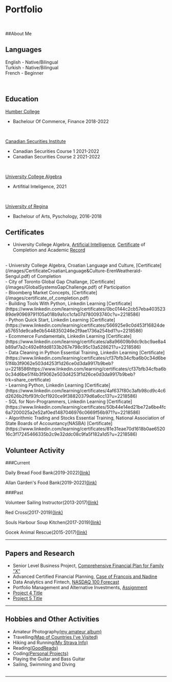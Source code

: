 # Portfolio

<br>

##About Me

## Languages

English - Native/Bilingual
<br>
Turkish - Native/Bilingual
<br>
French - Beginner

<br>

## Education 
[Humber College](https://business.humber.ca/programs/finance.html)
<br>
- Bachelour Of Commerce, Finance 2018-2022
<br>

[Canadian Securities Institute](https://www.csi.ca/student/en_ca/courses/csi/csc.xhtml?gclid=CjwKCAjwt7SWBhAnEiwAx8ZLarnKsz6Vu9POjZJNIshu1uSnUF5YXRNr6k0dqhPKuCs13GuxZd1RBRoCjnUQAvD_BwE)
- Canadian Securities Course 1 2021-2022
- Canadian Securities Course 2 2021-2022
<br>

[University College Algebra](https://www.algebra.hr/visoko-uciliste/en/studij/graduate-professional-program/data-science/)

- Artifitial Inteligence, 2021
<br>

[University of Regina](https://www.uregina.ca/)

- Bachelour of Arts, Pyschology, 2016-2018

## Certificates
- University College Algebra, [Artificial Intelligence](https://www.algebra.hr/international-school/summer-school/courses/artificial-intelligence/), [Certificate](images/CertificateArtificialIntelligenceErenWeatheraldSengul.pdf) of Completion and Academic [Record](images/AcademicRecord–ErenWeatherald-Sengul.pdf)
<br>
- University College Algebra, Croatian Language and Culture, [Certificate](/images/CertificateCroatianLanguage&Culture-ErenWeatherald-Sengul.pdf) of Completion
<br>
- City of Toronto Global Gap Challange, [Certificate](/images/GlobalSystemsGapChallenge.pdf) of Participation
<br>
- Bloomberg Market Concepts, [Certificate](/images/certificate_of_completion.pdf)
<br>
- Building Tools With Python, Linkedin Learning [Certificate](https://www.linkedin.com/learning/certificates/0bc0144c2cb57eba40352389de90969791105a018b9a1cc1cfa07d780093740c?u=2218586)
<br>
- Python Quick Start, Linkedin Learning [Certificate](https://www.linkedin.com/learning/certificates/566925e9c0d453f16824dea57651de9ca8e0b5448350246e2f9ae1736a254bd1?u=2218586)
<br>
- Ecommerce Fundamentals, Linkedin Learning [Certificate](https://www.linkedin.com/learning/certificates/a8a96609b9dc9cbc9ae8a4b89af7a2c492e8fdd8133b267e798c95c13a528621?u=2218586)
<br>
- Data Cleaning in Python Essential Training, Linkedin Learning [Certificate](https://www.linkedin.com/learning/certificates/cf37bfb34cfba6b0c34d6be51f4b3f9062e503d4253f1d26ce0d3da9917b9beb?u=2218586https://www.linkedin.com/learning/certificates/cf37bfb34cfba6b0c34d6be51f4b3f9062e503d4253f1d26ce0d3da9917b9beb?trk=share_certificate)
<br>
- Learning Python, Linkedin Learning [Certificate](https://www.linkedin.com/learning/certificates/4af637f80c3afb98cd9c4c6d2626b2fbf93fc0cf1920ce9f38820379d6a6cc13?u=2218586)
<br>
- SQL for Non-Programmers, Linkedin Learning [Certificate](https://www.linkedin.com/learning/certificates/50b44e14ed21be72a6be4fc6a7200025a2e52af0ed1487046976c0669f56b971?u=2218586)
<br>
- Algorithmic Trading and Stocks Essential Training, National Association of State Boards of Accountancy(NASBA) [Certificate](https://www.linkedin.com/learning/certificates/81e31eae70d1618b0ae652016c3f17245466335b2c9e32ddc08c9fa5f182a1d5?u=2218586)
<br>


## Volunteer Activity

###Current 

Daily Bread Food Bank(2019-2022)[(link)](https://www.dailybread.ca/)

Allan Garden's Food Bank(2019-2022)[(link)](https://allangardensfoodbank.net/)

###Past

Volunteer Sailing Instructor(2013-2017)[(link)](https://www.gocekyachtclub.org/en/Home)

Red Cross(2017-2019)[(link)](https://www.redcross.ca/)

Souls Harbour Soup Kitchen(2017-2019)[(link)](https://www.shrmsk.com/)

Gocek Animal Rescue(2015-2017)[(link)](http://www.gocekanimalrescue.com/)

---

## Papers and Research

- Senior Level Business Project, [Comprehensive Financial Plan for Family "X"]()
- Advanced Certified Financial Planning, [Case of Francois and Nadine]()
- Data Analytics and Fintech, [NASDAQ 100 Forecast]()
- Portfolio Management and Alternative Investments, [Assignment]()
- [Project 4 Title]()
- [Project 5 Title]()

---

## Hobbies and Other Activities

- Amateur Photography[(my amateur album)]()
- Travelling[(Map of Countries I've Visited)](https://www.amcharts.com/visited_countries/?i=62cdde50dff7d&cc=AL%2CBE%2CBG%2CHR%2CCY%2CDK%2CFR%2CDE%2CGR%2CIT%2CLU%2CME%2CPT%2CRS%2CTR%2CGB%2CVA%2CCA%2CUS#AL,BE,BG,HR,CY,DK,FR,DE,GR,IT,LU,ME,PT,RS,TR,GB,VA,CA,US)
- Hiking and Running[(My Strava Info)]()
- Reading[(GoodReads)]()
- Coding[(Personal Projects)]()
- Playing the Guitar and Bass Guitar
- Sailing, Swimming and Diving

##



---
